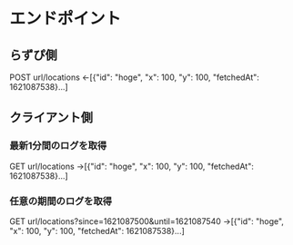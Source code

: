 # エンドポイント
## らずぴ側
POST url/locations
←[{"id": "hoge", "x": 100, "y": 100, "fetchedAt": 1621087538}...]
## クライアント側
### 最新1分間のログを取得
GET url/locations
→[{"id": "hoge", "x": 100, "y": 100, "fetchedAt": 1621087538}...]
### 任意の期間のログを取得
GET url/locations?since=1621087500&until=1621087540
→[{"id": "hoge", "x": 100, "y": 100, "fetchedAt": 1621087538}...]
